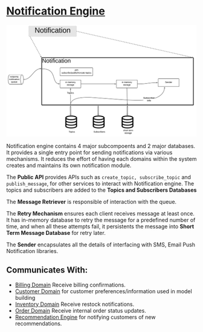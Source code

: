 # [Notification Engine](../../../README.md)

![Notification Engine](../images/notification_domain.svg)

Notification engine contains 4 major subcompoents and 2 major databases. It provides a single entry point for sending notifications via various mechanisms. It reduces the effort of having each domains within the system creates and maintains its own notification module.

The **Public API** provides APIs such as <code>create_topic, subscribe_topic</code> and <code>publish_message</code>, for other services to interact with Notification engine. The topics and subscribers are added to the **Topics and Subscribers Databases**

The **Message Retriever** is responsible of interaction with the queue.

The **Retry Mechanism** ensures each client receives message at least once. It has in-memory database to retry the message for a predefined number of time, and when all these attempts fail, it persistents the message into **Short Term Message Database** for retry later.

The **Sender** encapsulates all the details of interfacing with SMS, Email Push Notification libraries.

## Communicates With:
* [Billing Domain](/doc/arc/components/billing_domain.md) Receive billing confirmations.
* [Customer Domain](/doc/arc/components/customer_domain.md) for customer preferences/information used in model building
* [Inventory Domain](/doc/arc/components/inventory_domain.md) Receive restock notifications.
* [Order Domain](/doc/arc/components/order_domain.md) Receive internal order status updates.
* [Recommendation Engine](/doc/arc/components/recommendation_engine.md) for notifying customers of new recommendations.
